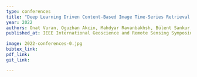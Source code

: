 ```yaml
---
type: conferences
title: "Deep Learning Driven Content-Based Image Time-Series Retrieval in Remote Sensing Archives"
year: 2022
authors: Onat Vuran, Oguzhan Akcin, Mahdyar Ravanbakhsh, Bülent Sankur, Begüm Demir
published_at: IEEE International Geoscience and Remote Sensing Symposium, Kuala Lumpur, Malaysia, 2022

image: 2022-conferences-0.jpg
bibtex_link:
pdf_link:
git_link: 

---
```

